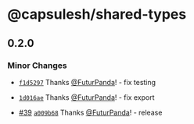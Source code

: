 # @capsulesh/shared-types

## 0.2.0

### Minor Changes

- [`f1d5297`](https://github.com/FuturPanda/capsule/commit/f1d5297acec2f3331bfb268cf36e565cf93d8593) Thanks [@FuturPanda](https://github.com/FuturPanda)! - fix testing

- [`1d016ae`](https://github.com/FuturPanda/capsule/commit/1d016ae6733cc9d215220be8e2bb6fe2c70ad346) Thanks [@FuturPanda](https://github.com/FuturPanda)! - fix export

- [#39](https://github.com/FuturPanda/capsule/pull/39) [`a009b68`](https://github.com/FuturPanda/capsule/commit/a009b68bbce913d6f98d4ac95c16ad446e931fb0) Thanks [@FuturPanda](https://github.com/FuturPanda)! - release

